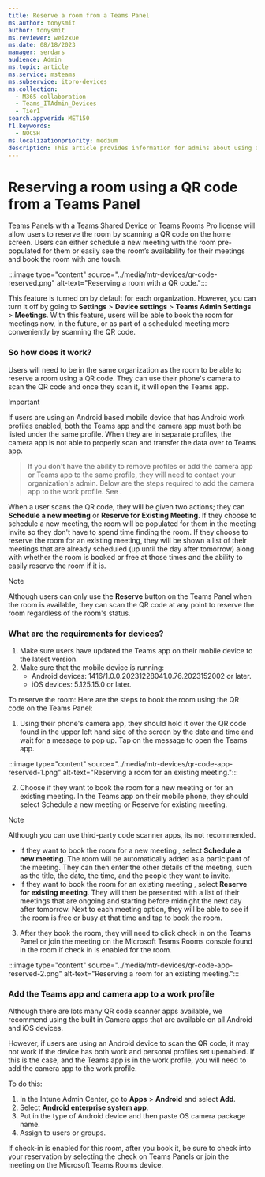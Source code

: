 ```yaml
---
title: Reserve a room from a Teams Panel
ms.author: tonysmit
author: tonysmit
ms.reviewer: weizxue
ms.date: 08/18/2023
manager: serdars
audience: Admin
ms.topic: article
ms.service: msteams
ms.subservice: itpro-devices
ms.collection: 
  - M365-collaboration
  - Teams_ITAdmin_Devices
  - Tier1
search.appverid: MET150
f1.keywords: 
  - NOCSH
ms.localizationpriority: medium
description: This article provides information for admins about using QR codes on Teams Panels to reserve rooms in an organization.
---
```


# Reserving a room using a QR code from a Teams Panel

Teams Panels with a Teams Shared Device or Teams Rooms Pro license will allow users to reserve the room by scanning a QR code on the home screen. Users can either schedule a new meeting with the room pre-populated for them or easily see the room’s availability for their meetings and book the room with one touch.

  :::image type="content" source="../media/mtr-devices/qr-code-reserved.png" alt-text="Reserving a room with a QR code.":::

This feature is turned on by default for each organization. However, you can turn it off by going to **Settings** > **Device settings** > **Teams Admin Settings** > **Meetings**. With this feature, users will be able to book the room for meetings now, in the future, or as part of a scheduled meeting more conveniently by scanning the QR code.

### So how does it work?

Users will need to be in the same organization as the room to be able to reserve a room using a QR code. They can use their phone's camera to scan the QR code and once they scan it, it will open the Teams app.

> [!IMPORTANT]
> If users are using an Android based mobile device that has Android work profiles enabled, both the Teams app and the camera app must both be listed under the same profile. When they are in separate profiles, the camera app is not able to properly scan and transfer the data over to Teams app. 

> If you don't have the ability to remove profiles or add the camera app or Teams app to the same profile, they will need to contact your organization's admin. Below are the steps required to add the camera app to the work profile. See <How to fix it if your Android device has profiles set>.

When a user scans the QR code, they will be given two actions; they can **Schedule a new meeting** or **Reserve for Existing Meeting**. If they choose to schedule a new meeting, the room will be populated for them in the meeting invite so they don't have to spend time finding the room. If they choose to reserve the room for an existing meeting, they will be shown a list of their meetings that are already scheduled (up until the day after tomorrow) along with whether the room is booked or free at those times and the ability to easily reserve the room if it is.

  > [!NOTE]
  > Although users can only use the **Reserve** button on the Teams Panel when the room is available, they can scan the QR code at any point to reserve the room regardless of the room's status.

### What are the requirements for devices?

1. Make sure users have updated the Teams app on their mobile device to the latest version.
2. Make sure that the mobile device is running:
    - Android devices: 1416/1.0.0.20231228041.0.76.2023152002 or later.
    - iOS devices: 5.125.15.0 or later.

To reserve the room:
Here are the steps to book the room using the QR code on the Teams Panel:
1. Using their phone's camera app, they should hold it over the QR code found in the upper left hand side of the screen by the date and time and wait for a message to pop up. Tap on the message to open the Teams app.

  :::image type="content" source="../media/mtr-devices/qr-code-app-reserved-1.png" alt-text="Reserving a room for an existing meeting.":::

2. Choose if they want to book the room for a new meeting or for an existing meeting. In the Teams app on their mobile phone, they should select Schedule a new meeting or Reserve for existing meeting.

  > [!NOTE]
  > Although you can use third-party code scanner apps, its not recommended.

  - If they want to book the room for a new meeting , select **Schedule a new meeting**. The room will be automatically added as a participant of the meeting. They can then enter the other details of the meeting, such as the title, the date, the time, and the people they want to invite.
  - If they want to book the room for an existing meeting , select **Reserve for existing meeting**. They will then be presented with a list of their meetings that are ongoing and starting before midnight the next day after tomorrow. Next to each meeting option, they will be able to see if the room is free or busy at that time and tap to book the room.

3. After they book the room, they will need to click check in on the Teams Panel or join the meeting on the Microsoft Teams Rooms console found in the room if check in is enabled for the room.

:::image type="content" source="../media/mtr-devices/qr-code-app-reserved-2.png" alt-text="Reserving a room for an existing meeting.":::

### Add the Teams app and camera app to a work profile

Although there are lots many QR code scanner apps available, we recommend using the built in Camera apps that are available on all Android and iOS devices. 

However, if users are using an Android device to scan the QR code, it may not work if the device has both work and personal profiles set upenabled. If this is the case, and the Teams app is in the work profile, you will need to add the camera app to the work profile.

To do this:
1. In the Intune Admin Center, go to **Apps** > **Android** and select **Add**.
2. Select **Android enterprise system app**.
3. Put in the type of Android device and then paste OS camera package name.
4. Assign to users or groups.

If check-in is enabled for this room, after you book it, be sure to check into your reservation by selecting the check on Teams Panels or join the meeting on the Microsoft Teams Rooms device.
